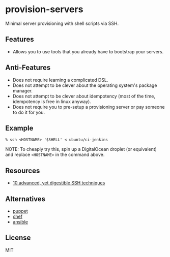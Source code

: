# provision-servers

Minimal server provisioning with shell scripts via SSH.

## Features

* Allows you to use tools that you already have to bootstrap your servers.

## Anti-Features

* Does not require learning a complicated DSL.
* Does not attempt to be clever about the operating system's package manager.
* Does not attempt to be clever about idempotency (most of the time, idempotency is free in linux anyway).
* Does not require you to pre-setup a provisioning server or pay someone to do it for you.

## Example

    % ssh <HOSTNAME> '$SHELL' < ubuntu/ci-jenkins

NOTE: To cheaply try this, spin up a DigitalOcean droplet (or equivalent) and replace `<HOSTNAME>` in the command above.

## Resources

- [10 advanced, yet digestible SSH techniques][techniques]

## Alternatives

* [puppet]
* [chef]
* [ansible]

## License

MIT

[puppet]:     http://puppetlabs.com
[chef]:       http://www.getchef.com/chef
[ansible]:    http://www.ansibleworks.com
[techniques]: https://speakerdeck.com/wilmoore/10-advanced-yet-digestible-ssh-techniques

